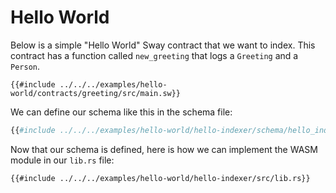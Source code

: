 # Hello World

Below is a simple "Hello World" Sway contract that we want to index. This contract has a function called `new_greeting` that logs a `Greeting` and a `Person`. 

```rust, ignore
{{#include ../../../examples/hello-world/contracts/greeting/src/main.sw}}
```

We can define our schema like this in the schema file:

```graphql
{{#include ../../../examples/hello-world/hello-indexer/schema/hello_index.schema.graphql}}
```

Now that our schema is defined, here is how we can implement the WASM module in our `lib.rs` file:

```rust,ignore
{{#include ../../../examples/hello-world/hello-indexer/src/lib.rs}}
```
